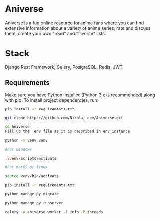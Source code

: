 # Aniverse
 Aniverse is a fun online resource for anime fans where you can find extensive information about a variety of anime series, rate and discuss them, create your own "read" and "favorite" lists.

# Stack 
Django Rest Framework, Celery, PostgreSQL, Redis, JWT.

## Requirements

Make sure you have Python installed (Python 3.x is recommended) along with pip. To install project dependencies, run:

```bash
pip install -r requirements.txt

git clone https://github.com/Nikolaj-dev/Aniverse.git

cd Aniverse
Fill up the .env file as it is described in env_instance

python -m venv venv

#For windows 

.\venv\Scripts\activate

#For macOS or linux

source venv/bin/activate

pip install -r requirements.txt

python manage.py migrate

python manage.py runserver

celery -A aniverse worker -l info -P threads

